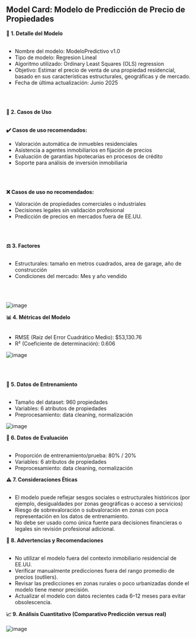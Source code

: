 
## Model Card: Modelo de Predicción de Precio de Propiedades 
**📌 1. Detalle del Modelo**
<br>
<br>
<ul>
  <li>Nombre del modelo: ModeloPredictivo v1.0</li>
  <li>Tipo de modelo: Regresion Lineal</li>
  <li>Algoritmo utilizado: Ordinary Least Squares (OLS) regression</li>
  <li>Objetivo: Estimar el precio de venta de una propiedad residencial, basado en sus características estructurales, geográficas y de mercado.</li>
  <li>Fecha de última actualización: Junio 2025</li>
</ul>
<br>
<br>

**📌 2. Casos de Uso**
<br>
<br>

**✔️ Casos de uso recomendados:**
<ul>
  <li>Valoración automática de inmuebles residenciales</li>
  <li>Asistencia a agentes inmobiliarios en fijación de precios</li>
  <li>Evaluación de garantías hipotecarias en procesos de crédito</li>
  <li>Soporte para análisis de inversión inmobiliaria</li>
</ul>
<br>
<br>

**❌ Casos de uso no recomendados:**
<ul>
  <li>Valoración de propiedades comerciales o industriales</li>
  <li>Decisiones legales sin validación profesional</li>
  <li>Predicción de precios en mercados fuera de EE.UU.</li>
</ul>
<br>
<br>

**⚖️ 3. Factores**
<br>
<br>
<ul>
  <li>Estructurales: tamaño en metros cuadrados, area de garage, año de construcción</li>
  <li>Condiciones del mercado: Mes y año vendido</li>
</ul>
<br>
<br>

![image](https://github.com/user-attachments/assets/dc723869-06b0-454c-9f63-7cb8b5f190aa)


**📊 4. Métricas del Modelo**
<br>
<br>
<ul>
  <li>RMSE (Raíz del Error Cuadrático Medio): $53,130.76</li>
  <li>R² (Coeficiente de determinación): 0.606 </li>
</ul>

![image](https://github.com/user-attachments/assets/198a2d7c-529e-4f14-8e4a-d640ba4f6d42)

<br>
<br>

**📁 5. Datos de Entrenamiento**
<br>
<br>
<ul>
  <li>Tamaño del dataset: 960 propiedades </li>
  <li>Variables: 6 atributos de propiedades </li>
  <li>Preprocesamiento: data cleaning, normalización </li>
</ul>

![image](https://github.com/user-attachments/assets/ac953ffc-5b88-4d31-bb95-6c781d8739de)

**🧪 6. Datos de Evaluación**
<br>
<br>
<ul>
  <li>Proporción de entrenamiento/prueba: 80% / 20%</li>
  <li>Variables: 6 atributos de propiedades </li>
  <li>Preprocesamiento: data cleaning, normalización </li>
</ul>

**⚠️ 7. Consideraciones Éticas**
<br>
<br>
<ul>
  <li>El modelo puede reflejar sesgos sociales o estructurales históricos (por ejemplo, desigualdades por zonas geográficas o acceso a servicios)</li>
  <li>Riesgo de sobrevaloración o subvaloración en zonas con poca representación en los datos de entrenamiento.</li>
  <li>No debe ser usado como única fuente para decisiones financieras o legales sin revisión profesional adicional. </li>
</ul>

**🚨 8. Advertencias y Recomendaciones**
<br>
<br>
<ul>
  <li>No utilizar el modelo fuera del contexto inmobiliario residencial de EE.UU.</li>
  <li>Verificar manualmente predicciones fuera del rango promedio de precios (outliers).</li>
  <li>Revisar las predicciones en zonas rurales o poco urbanizadas donde el modelo tiene menor precisión. </li>
  <li>Actualizar el modelo con datos recientes cada 6–12 meses para evitar obsolescencia. </li>
</ul>

**📈 9. Análisis Cuantitativo (Comparativo Predicción versus real)**
<br>
<br>
![image](https://github.com/user-attachments/assets/2793762b-c056-4808-ab7a-8362264ca1b8)






